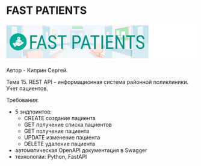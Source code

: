 # FAST PATIENTS

<p align="center">
    <img src="images/banner.png" alt="logo">
</p>

Автор - Киприн Сергей.

Тема 15. REST API - информационная система районной поликлиники. Учет пациентов.

Требования:
- 5 эндпоинтов:
    - CREATE создание пациента
    - GET получение списка пациентов
    - GET получение пациента
    - UPDATE изменение пациента
    - DELETE удаление пациента
- автоматическая OpenAPI документация в Swagger
- технологии: Python, FastAPI